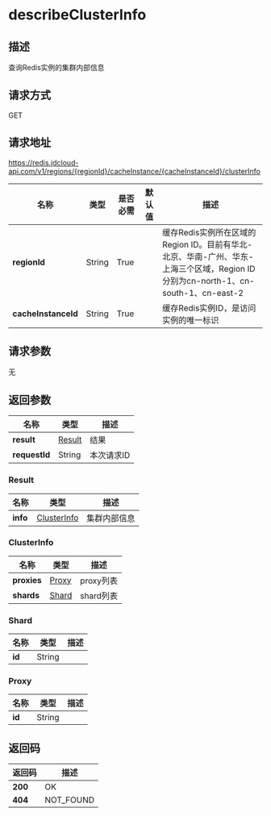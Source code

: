 # describeClusterInfo


## 描述
查询Redis实例的集群内部信息

## 请求方式
GET

## 请求地址
https://redis.jdcloud-api.com/v1/regions/{regionId}/cacheInstance/{cacheInstanceId}/clusterInfo

|名称|类型|是否必需|默认值|描述|
|---|---|---|---|---|
|**regionId**|String|True| |缓存Redis实例所在区域的Region ID。目前有华北-北京、华南-广州、华东-上海三个区域，Region ID分别为cn-north-1、cn-south-1、cn-east-2|
|**cacheInstanceId**|String|True| |缓存Redis实例ID，是访问实例的唯一标识|

## 请求参数
无


## 返回参数
|名称|类型|描述|
|---|---|---|
|**result**|[Result](user-content-describeclusterinfo#result)|结果|
|**requestId**|String|本次请求ID|

### <div id="Result">Result</div>
|名称|类型|描述|
|---|---|---|
|**info**|[ClusterInfo](user-content-describeclusterinfo#clusterinfo)|集群内部信息|
### <div id="ClusterInfo">ClusterInfo</div>
|名称|类型|描述|
|---|---|---|
|**proxies**|[Proxy](user-content-describeclusterinfo#proxy)|proxy列表|
|**shards**|[Shard](user-content-describeclusterinfo#shard)|shard列表|
### <div id="Shard">Shard</div>
|名称|类型|描述|
|---|---|---|
|**id**|String| |
### <div id="Proxy">Proxy</div>
|名称|类型|描述|
|---|---|---|
|**id**|String| |

## 返回码
|返回码|描述|
|---|---|
|**200**|OK|
|**404**|NOT_FOUND|
